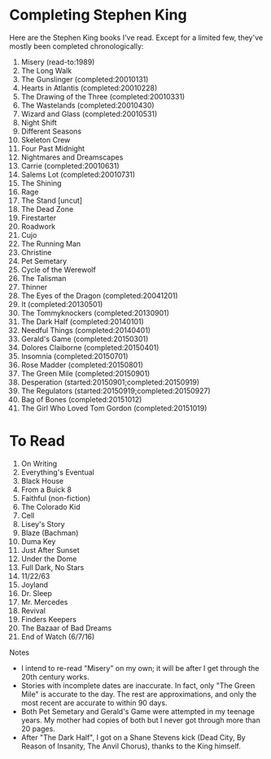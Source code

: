 # Completing Stephen King

Here are the Stephen King books I've read. Except for a limited few, they've mostly been completed chronologically:

1. Misery (read-to:1989)
2. The Long Walk
2. The Gunslinger (completed:20010131)
3. Hearts in Atlantis (completed:20010228)
4. The Drawing of the Three (completed:20010331)
5. The Wastelands (completed:20010430)
6. Wizard and Glass (completed:20010531)
6. Night Shift
6. Different Seasons
6. Skeleton Crew
6. Four Past Midnight
6. Nightmares and Dreamscapes
7. Carrie (completed:20010631)
8. Salems Lot (completed:20010731)
9. The Shining
10. Rage
11. The Stand [uncut]
13. The Dead Zone
14. Firestarter
15. Roadwork
16. Cujo
17. The Running Man
18. Christine
19. Pet Semetary
20. Cycle of the Werewolf
21. The Talisman
22. Thinner
23. The Eyes of the Dragon (completed:20041201)
24. It (completed:20130501)
25. The Tommyknockers (completed:20130901)
26. The Dark Half (completed:20140101)
27. Needful Things (completed:20140401)
28. Gerald's Game (completed:20150301)
29. Dolores Claiborne (completed:20150401)
30. Insomnia (completed:20150701)
31. Rose Madder (completed:20150801)
32. The Green Mile (completed:20150901)
33. Desperation (started:20150901;completed:20150919)
34. The Regulators (started:20150919;completed:20150927)
35. Bag of Bones (completed:20151012)
36. The Girl Who Loved Tom Gordon (completed:20151019)

# To Read
1. On Writing
2. Everything's Eventual
3. Black House
4. From a Buick 8
5. Faithful (non-fiction)
6. The Colorado Kid
7. Cell
8. Lisey's Story
9. Blaze (Bachman)
10. Duma Key
11. Just After Sunset
12. Under the Dome
13. Full Dark, No Stars
14. 11/22/63
15. Joyland
16. Dr. Sleep
17. Mr. Mercedes
18. Revival
19. Finders Keepers
20. The Bazaar of Bad Dreams
21. End of Watch (6/7/16)


Notes
* I intend to re-read "Misery" on my own; it will be after I get through the 20th century works.
* Stories with incomplete dates are inaccurate. In fact, only "The Green Mile" is accurate to the day. The rest are approximations, and only the most recent are accurate to within 90 days.
* Both Pet Semetary and Gerald's Game were attempted in my teenage years. My mother had copies of both but I never got through more than 20 pages.
* After "The Dark Half", I got on a Shane Stevens kick (Dead City, By Reason of Insanity, The Anvil Chorus), thanks to the King himself.
